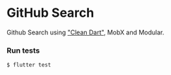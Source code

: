 # GitHub Search

Github Search using ["Clean Dart"](https://github.com/Flutterando/Clean-Dart), MobX and Modular.

### Run tests

```
$ flutter test
```
